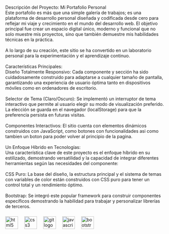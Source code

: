 <p align="left">Descripción del Proyecto: Mi Portafolio Personal<br>Este portafolio es más que una simple galería de trabajos; es una plataforma de desarrollo personal diseñada y codificada desde cero para reflejar mi viaje y crecimiento en el mundo del desarrollo web. El objetivo principal fue crear un espacio digital único, moderno y funcional que no solo muestre mis proyectos, sino que también demuestre mis habilidades técnicas en la práctica.<br><br>A lo largo de su creación, este sitio se ha convertido en un laboratorio personal para la experimentación y el aprendizaje continuo.<br><br>Características Principales:<br>Diseño Totalmente Responsivo: Cada componente y sección ha sido cuidadosamente construido para adaptarse a cualquier tamaño de pantalla, garantizando una experiencia de usuario óptima tanto en dispositivos móviles como en ordenadores de escritorio.<br><br>Selector de Tema (Claro/Oscuro): Se implementó un interruptor de tema interactivo que permite al usuario elegir su modo de visualización preferido. La elección se guarda en el navegador (localStorage) para que la preferencia persista en futuras visitas.<br><br>Componentes Interactivos: El sitio cuenta con elementos dinámicos construidos con JavaScript, como botones con funcionalidades asi como tambien un boton para poder volver al principio de la pagina.<br><br>Un Enfoque Híbrido en Tecnologías:<br>Una característica clave de este proyecto es el enfoque híbrido en su estilizado, demostrando versatilidad y la capacidad de integrar diferentes herramientas según las necesidades del componente:<br><br>CSS Puro: La base del diseño, la estructura principal y el sistema de temas con variables de color están construidos con CSS puro para tener un control total y un rendimiento óptimo.<br><br>Bootstrap: Se integró este popular framework para construir componentes específicos demostrando la habilidad para trabajar y personalizar librerías de terceros.<br>

###

<div align="left">
  <img src="https://cdn.jsdelivr.net/gh/devicons/devicon/icons/html5/html5-original.svg" height="40" alt="html5 logo"  />
  <img width="12" />
  <img src="https://cdn.jsdelivr.net/gh/devicons/devicon/icons/css3/css3-original.svg" height="40" alt="css3 logo"  />
  <img width="12" />
  <img src="https://cdn.jsdelivr.net/gh/devicons/devicon/icons/git/git-original.svg" height="40" alt="git logo"  />
  <img width="12" />
  <img src="https://cdn.jsdelivr.net/gh/devicons/devicon/icons/javascript/javascript-original.svg" height="40" alt="javascript logo"  />
  <img width="12" />
  <img src="https://skillicons.dev/icons?i=bootstrap" height="40" alt="bootstrap logo"  />
  <img width="12" />

</div>

###
